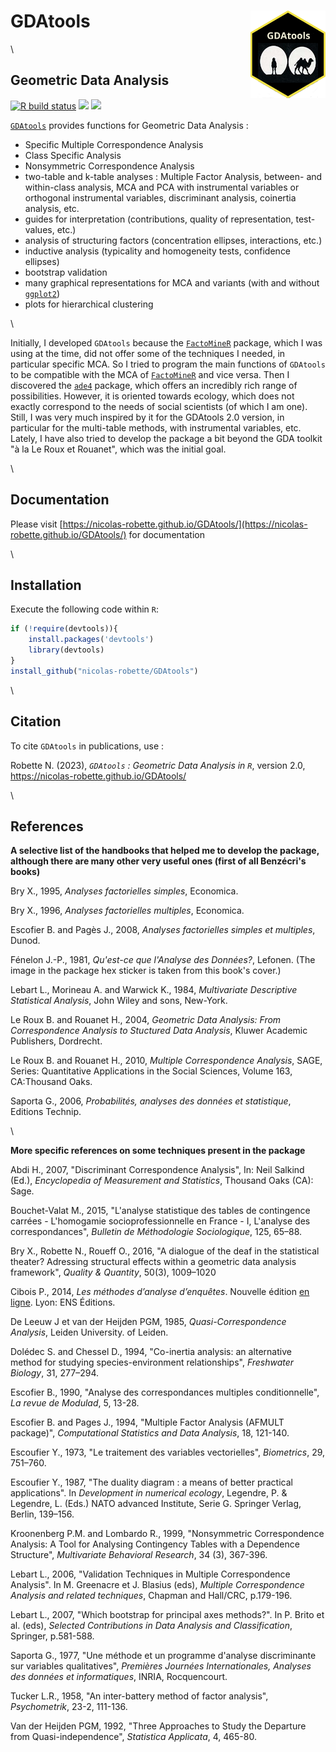 # **GDAtools** <img src="man/figures/GDAtools.png" height=140px width=120px alt="" align="right" />

\ 

## Geometric Data Analysis

<!-- badges: start -->
  [![R build status](https://github.com/nicolas-robette/GDAtools/workflows/R-CMD-check/badge.svg)](https://github.com/nicolas-robette/GDAtools/actions)
  [![](https://www.r-pkg.org/badges/version/GDAtools?color=blue)](https://cran.r-project.org/package=GDAtools)
  [![](http://cranlogs.r-pkg.org/badges/last-month/GDAtools?color=orange)](https://cran.r-project.org/package=GDAtools)
<!-- badges: end -->

[`GDAtools`](https://nicolas-robette.github.io/GDAtools/) provides functions for Geometric Data Analysis :

* Specific Multiple Correspondence Analysis
* Class Specific Analysis
* Nonsymmetric Correspondence Analysis
* two-table and k-table analyses : Multiple Factor Analysis, between- and within-class analysis, MCA and PCA with instrumental variables or orthogonal instrumental variables, discriminant analysis, coinertia analysis, etc.
* guides for interpretation (contributions, quality of representation, test-values, etc.)
* analysis of structuring factors (concentration ellipses, interactions, etc.)
* inductive analysis (typicality and homogeneity tests, confidence ellipses)
* bootstrap validation
* many graphical representations for MCA and variants (with and without [`ggplot2`](https://ggplot2.tidyverse.org/))
* plots for hierarchical clustering

\ 

Initially, I developed `GDAtools` because the [`FactoMineR`](http://factominer.free.fr/) package, which I was using at the time, did not offer some of the techniques I needed, in particular specific MCA. So I tried to program the main functions of `GDAtools` to be compatible with the MCA of [`FactoMineR`](http://factominer.free.fr/) and vice versa.
Then I discovered the [`ade4`](http://pbil.univ-lyon1.fr/ade4/home.php?lang=eng) package, which offers an incredibly rich range of possibilities. However, it is oriented towards ecology, which does not exactly correspond to the needs of social scientists (of which I am one). Still, I was very much inspired by it for the GDAtools 2.0 version, in particular for the multi-table methods, with instrumental variables, etc.
Lately, I have also tried to develop the package a bit beyond the GDA toolkit "à la Le Roux et Rouanet", which was the initial goal.

\ 

## Documentation

Please visit [https://nicolas-robette.github.io/GDAtools/](https://nicolas-robette.github.io/GDAtools/) for documentation

\ 

## Installation

Execute the following code within `R`:

``` r
if (!require(devtools)){
    install.packages('devtools')
    library(devtools)
}
install_github("nicolas-robette/GDAtools")
```

\ 

## Citation

To cite `GDAtools` in publications, use :

Robette N. (2023), *`GDAtools` : Geometric Data Analysis in `R`*, version 2.0, https://nicolas-robette.github.io/GDAtools/

\ 

## References

**A selective list of the handbooks that helped me to develop the package, although there are many other very useful ones (first of all Benzécri's books)**

Bry X., 1995, *Analyses factorielles simples*, Economica.

Bry X., 1996, *Analyses factorielles multiples*, Economica.

Escofier B. and Pagès J., 2008, *Analyses factorielles simples et multiples*, Dunod.

Fénelon J.-P., 1981, *Qu'est-ce que l'Analyse des Données?*, Lefonen. (The image in the package hex sticker is taken from this book's cover.)

Lebart L., Morineau A. and Warwick K., 1984, *Multivariate Descriptive Statistical Analysis*, John Wiley and sons, New-York.

Le Roux B. and Rouanet H., 2004, *Geometric Data Analysis: From Correspondence Analysis to Stuctured Data Analysis*, Kluwer Academic Publishers, Dordrecht.

Le Roux B. and Rouanet H., 2010, *Multiple Correspondence Analysis*, SAGE, Series: Quantitative Applications in the Social Sciences, Volume 163, CA:Thousand Oaks.

Saporta G., 2006, *Probabilités, analyses des données et statistique*, Editions Technip.

\ 

**More specific references on some techniques present in the package**

Abdi H., 2007, "Discriminant Correspondence Analysis", In: Neil Salkind (Ed.), *Encyclopedia of Measurement and Statistics*, Thousand Oaks (CA): Sage. 

Bouchet-Valat M., 2015, "L'analyse statistique des tables de contingence carrées - L'homogamie socioprofessionnelle en
France - I, L'analyse des correspondances", *Bulletin de Méthodologie Sociologique*, 125, 65–88. [<doi>](doi:10.1177/0759106314555655)

Bry X., Robette N., Roueff O., 2016, "A dialogue of the deaf in the statistical theater? Adressing structural effects within a geometric data analysis framework", *Quality & Quantity*, 50(3), 1009–1020 [<doi>](https://link.springer.com/article/10.1007/s11135-015-0187-z)

Cibois P., 2014, *Les méthodes d’analyse d’enquêtes*. Nouvelle édition [en ligne](https://books.openedition.org/enseditions/1443). Lyon: ENS Éditions.

De Leeuw J et van der Heijden PGM, 1985, *Quasi-Correspondence Analysis*, Leiden University.
of Leiden.

Dolédec S. and Chessel D., 1994, "Co-inertia analysis: an alternative method for studying species-environment relationships", *Freshwater Biology*, 31, 277–294.

Escofier B., 1990, "Analyse des correspondances multiples conditionnelle", *La revue de Modulad*, 5, 13-28.

Escofier B. and Pages J., 1994, "Multiple Factor Analysis (AFMULT package)", *Computational Statistics and Data Analysis*, 18, 121-140.

Escoufier Y., 1973, "Le traitement des variables vectorielles", *Biometrics*, 29, 751–760.

Escoufier Y., 1987, "The duality diagram : a means of better practical applications". In *Development in numerical ecology*, Legendre, P. & Legendre, L. (Eds.) NATO advanced Institute, Serie G. Springer Verlag, Berlin, 139–156.

Kroonenberg P.M. and Lombardo R., 1999, "Nonsymmetric Correspondence Analysis: A Tool for Analysing Contingency Tables with a Dependence Structure", *Multivariate Behavioral Research*, 34 (3), 367-396.

Lebart L., 2006, "Validation Techniques in Multiple Correspondence Analysis". In M. Greenacre et J. Blasius (eds), *Multiple Correspondence Analysis and related techniques*, Chapman and Hall/CRC, p.179-196.

Lebart L., 2007, "Which bootstrap for principal axes methods?". In P. Brito et al. (eds), *Selected Contributions in Data Analysis and Classification*, Springer, p.581-588.

Saporta G., 1977, "Une méthode et un programme d'analyse discriminante sur variables qualitatives", *Premières Journées Internationales, Analyses des données et informatiques*, INRIA, Rocquencourt.

Tucker L.R., 1958, "An inter-battery method of factor analysis", *Psychometrik*, 23-2, 111-136.

Van der Heijden PGM, 1992, "Three Approaches to Study the Departure from Quasi-independence", *Statistica Applicata*, 4, 465-80.
